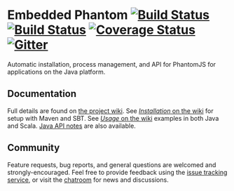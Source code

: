 # Embedded Phantom [![Build Status](https://travis-ci.org/michaelahlers/embedded-phantom.svg?branch=v0.9)](https://travis-ci.org/michaelahlers/embedded-phantom) [![Build Status](https://ci.appveyor.com/api/projects/status/xjlwjvlwscsg8vms/branch/v0.9?svg=true)](https://ci.appveyor.com/project/michaelahlers/embedded-phantom/branch/v0.9) [![Coverage Status](https://coveralls.io/repos/github/michaelahlers/embedded-phantom/badge.svg)](https://coveralls.io/github/michaelahlers/embedded-phantom) [![Gitter](https://badges.gitter.im/michaelahlers/embedded-phantom.svg)](https://gitter.im/michaelahlers/embedded-phantom?utm_source=badge&utm_medium=badge&utm_campaign=pr-badge)

Automatic installation, process management, and API for PhantomJS for applications on the Java platform.

## Documentation

Full details are found on [the project wiki](https://github.com/michaelahlers/embedded-phantom/wiki). See [_Installation_ on the wiki](https://github.com/michaelahlers/embedded-phantom/wiki#installation) for setup with Maven and SBT. See [_Usage_ on the wiki](https://github.com/michaelahlers/embedded-phantom/wiki#usage) examples in both Java and Scala. [Java API notes](https://michaelahlers.github.io/embedded-phantom/API/) are also available.

## Community

Feature requests, bug reports, and general questions are welcomed and strongly-encouraged. Feel free to provide feedback using the [issue tracking service](https://github.com/michaelahlers/embedded-phantom/issues), or visit the [chatroom](https://gitter.im/michaelahlers/embedded-phantom) for news and discussions.
